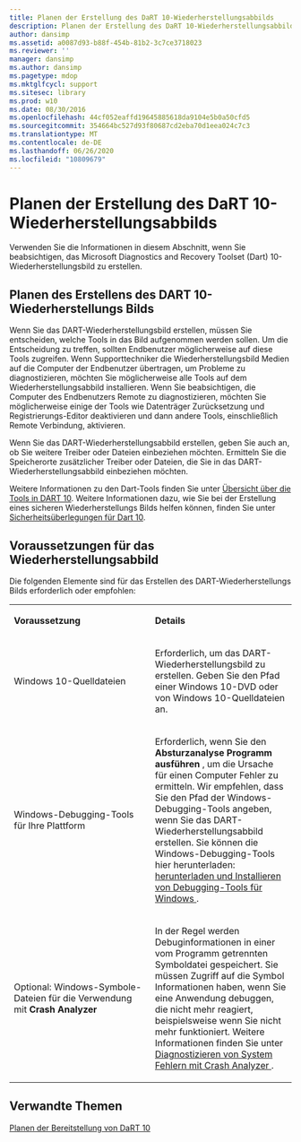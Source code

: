 ```yaml
---
title: Planen der Erstellung des DaRT 10-Wiederherstellungsabbilds
description: Planen der Erstellung des DaRT 10-Wiederherstellungsabbilds
author: dansimp
ms.assetid: a0087d93-b88f-454b-81b2-3c7ce3718023
ms.reviewer: ''
manager: dansimp
ms.author: dansimp
ms.pagetype: mdop
ms.mktglfcycl: support
ms.sitesec: library
ms.prod: w10
ms.date: 08/30/2016
ms.openlocfilehash: 44cf052eaffd19645885618da9104e5b0a50cfd5
ms.sourcegitcommit: 354664bc527d93f80687cd2eba70d1eea024c7c3
ms.translationtype: MT
ms.contentlocale: de-DE
ms.lasthandoff: 06/26/2020
ms.locfileid: "10809679"
---
```

# Planen der Erstellung des DaRT 10-Wiederherstellungsabbilds


Verwenden Sie die Informationen in diesem Abschnitt, wenn Sie beabsichtigen, das Microsoft Diagnostics and Recovery Toolset (Dart) 10-Wiederherstellungsbild zu erstellen.

## Planen des Erstellens des DART 10-Wiederherstellungs Bilds


Wenn Sie das DART-Wiederherstellungsbild erstellen, müssen Sie entscheiden, welche Tools in das Bild aufgenommen werden sollen. Um die Entscheidung zu treffen, sollten Endbenutzer möglicherweise auf diese Tools zugreifen. Wenn Supporttechniker die Wiederherstellungsbild Medien auf die Computer der Endbenutzer übertragen, um Probleme zu diagnostizieren, möchten Sie möglicherweise alle Tools auf dem Wiederherstellungsabbild installieren. Wenn Sie beabsichtigen, die Computer des Endbenutzers Remote zu diagnostizieren, möchten Sie möglicherweise einige der Tools wie Datenträger Zurücksetzung und Registrierungs-Editor deaktivieren und dann andere Tools, einschließlich Remote Verbindung, aktivieren.

Wenn Sie das DART-Wiederherstellungsabbild erstellen, geben Sie auch an, ob Sie weitere Treiber oder Dateien einbeziehen möchten. Ermitteln Sie die Speicherorte zusätzlicher Treiber oder Dateien, die Sie in das DART-Wiederherstellungsabbild einbeziehen möchten.

Weitere Informationen zu den Dart-Tools finden Sie unter [Übersicht über die Tools in DART 10](overview-of-the-tools-in-dart-10.md). Weitere Informationen dazu, wie Sie bei der Erstellung eines sicheren Wiederherstellungs Bilds helfen können, finden Sie unter [Sicherheitsüberlegungen für Dart 10](security-considerations-for-dart-10.md).

## Voraussetzungen für das Wiederherstellungsabbild


Die folgenden Elemente sind für das Erstellen des DART-Wiederherstellungs Bilds erforderlich oder empfohlen:

<table>
<colgroup>
<col width="50%" />
<col width="50%" />
</colgroup>
<tbody>
<tr class="odd">
<td align="left"><p><strong>Voraussetzung</strong></p></td>
<td align="left"><p><strong>Details</strong></p></td>
</tr>
<tr class="even">
<td align="left"><p>Windows 10-Quelldateien</p></td>
<td align="left"><p>Erforderlich, um das DART-Wiederherstellungsbild zu erstellen. Geben Sie den Pfad einer Windows 10-DVD oder von Windows 10-Quelldateien an.</p></td>
</tr>
<tr class="odd">
<td align="left"><p>Windows-Debugging-Tools für Ihre Plattform</p></td>
<td align="left"><p>Erforderlich, wenn Sie den <strong> Absturzanalyse Programm ausführen </strong> , um die Ursache für einen Computer Fehler zu ermitteln. Wir empfehlen, dass Sie den Pfad der Windows-Debugging-Tools angeben, wenn Sie das DART-Wiederherstellungsabbild erstellen. Sie können die Windows-Debugging-Tools hier herunterladen: <a href="https://docs.microsoft.com/windows-hardware/drivers/debugger/" data-raw-source="[Download and Install Debugging Tools for Windows](https://docs.microsoft.com/windows-hardware/drivers/debugger/)"> herunterladen und Installieren von Debugging-Tools für Windows </a> .</p></td>
</tr>
<tr class="even">
<td align="left"><p>Optional: Windows-Symbole-Dateien für die Verwendung mit <strong> Crash Analyzer</strong></p></td>
<td align="left"><p>In der Regel werden Debuginformationen in einer vom Programm getrennten Symboldatei gespeichert. Sie müssen Zugriff auf die Symbol Informationen haben, wenn Sie eine Anwendung debuggen, die nicht mehr reagiert, beispielsweise wenn Sie nicht mehr funktioniert. Weitere Informationen finden Sie unter <a href="diagnosing-system-failures-with-crash-analyzer-dart-10.md" data-raw-source="[Diagnosing System Failures with Crash Analyzer](diagnosing-system-failures-with-crash-analyzer-dart-10.md)"> Diagnostizieren von System Fehlern mit Crash Analyzer </a> .</p></td>
</tr>
</tbody>
</table>

 

## Verwandte Themen

[Planen der Bereitstellung von DaRT 10](planning-to-deploy-dart-10.md)

 

 




